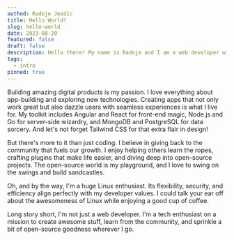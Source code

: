 ```yaml
---
authod: Radoje Jezdic
title: Hello World!
slug: hello-world
date: 2023-08-20
featured: false
draft: false
description: Hello there! My name is Radoje and I am a web developer with a focus on frontend development using modern technologies.
tags:
  - intro
pinned: true
---
```


Building amazing digital products is my passion. I love everything about app-building and exploring new technologies. Creating apps that not only work great but also dazzle users with seamless experiences is what I live for. My toolkit includes Angular and React for front-end magic, Node.js and Go for server-side wizardry, and MongoDB and PostgreSQL for data sorcery. And let's not forget Tailwind CSS for that extra flair in design!

But there's more to it than just coding. I believe in giving back to the community that fuels our growth. I enjoy helping others learn the ropes, crafting plugins that make life easier, and diving deep into open-source projects. The open-source world is my playground, and I love to swing on the swings and build sandcastles.

Oh, and by the way, I'm a huge Linux enthusiast. Its flexibility, security, and efficiency align perfectly with my developer values. I could talk your ear off about the awesomeness of Linux while enjoying a good cup of coffee.

Long story short, I'm not just a web developer. I'm a tech enthusiast on a mission to create awesome stuff, learn from the community, and sprinkle a bit of open-source goodness wherever I go.
